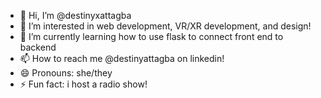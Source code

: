 - 👋 Hi, I’m @destinyxattagba
- 👀 I’m interested in web development, VR/XR development, and design!
- 🌱 I’m currently learning how to use flask to connect front end to backend
- 📫 How to reach me  @destinyattagba on linkedin!
- 😄 Pronouns: she/they
- ⚡ Fun fact: i host a radio show!

<!---
destinyxattagba/destinyxattagba is a ✨ special ✨ repository because its `README.md` (this file) appears on your GitHub profile.
You can click the Preview link to take a look at your changes.
--->
